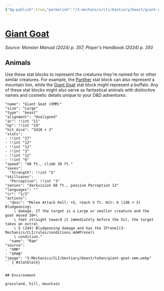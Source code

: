 ```yaml
---
{"dg-publish":true,"permalink":"/3-mechanics/cli/bestiary/beast/giant-goat-xmm/","tags":["ttrpg-cli/compendium/src/5e/xmm","ttrpg-cli/monster/cr/1-2","ttrpg-cli/monster/environment/grassland","ttrpg-cli/monster/environment/hill","ttrpg-cli/monster/environment/mountain","ttrpg-cli/monster/size/large","ttrpg-cli/monster/type/beast"],"noteIcon":""}
---
```


# [Giant Goat](3-Mechanics\CLI\bestiary\beast/giant-goat-xmm.md)
*Source: Monster Manual (2024) p. 357, Player's Handbook (2024) p. 350*  

## Animals

Use these stat blocks to represent the creatures they're named for or other similar creatures. For example, the [Panther](3-Mechanics/CLI/bestiary/beast/panther-xmm.md) stat block can also represent a mountain lion, while the [Giant Goat](3-Mechanics/CLI/bestiary/beast/giant-goat-xmm.md) stat block might represent a buffalo. Any of these stat blocks might also serve as fantastical animals with distinctive names and cosmetic details unique to your D&D adventures.

```statblock
"name": "Giant Goat (XMM)"
"size": "Large"
"type": "beast"
"alignment": "Unaligned"
"ac": !!int "11"
"hp": !!int "19"
"hit_dice": "3d10 + 3"
"stats":
- !!int "17"
- !!int "13"
- !!int "12"
- !!int "3"
- !!int "12"
- !!int "6"
"speed": "40 ft., climb 30 ft."
"saves":
  "Strength": !!int "5"
"skillsaves":
  "Perception": !!int "3"
"senses": "darkvision 60 ft., passive Perception 13"
"languages": ""
"cr": "1/2"
"actions":
- "desc": "Melee Attack Roll: +5, reach 5 ft. Hit: 6 (1d6 + 3) Bludgeoning\
    \ damage. If the target is a Large or smaller creature and the goat moved 20+\
    \ feet straight toward it immediately before the hit, the target takes an extra\
    \ 5 (2d4) Bludgeoning damage and has the [Prone](3-Mechanics/CLI/rules/conditions.md#Prone)\
    \ condition."
  "name": "Ram"
"source":
- "XMM"
- "XPHB"
"image": "3-Mechanics/CLI/bestiary/beast/token/giant-goat-xmm.webp"
```{ #statblock}


## Environment

grassland, hill, mountain